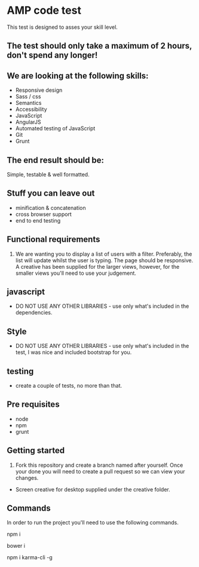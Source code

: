 # AMP code test

This test is designed to asses your skill level.

## The test should only take a maximum of 2 hours, don't spend any longer!

## We are looking at the following skills:

- Responsive design
- Sass / css
- Semantics
- Accessibility
- JavaScript
- AngularJS
- Automated testing of JavaScript
- Git
- Grunt

## The end result should be:

Simple, testable & well formatted.

## Stuff you can leave out

- minification & concatenation
- cross browser support
- end to end testing

## Functional requirements

1. We are wanting you to display a list of users with a filter. Preferably, the list will update whilst the user is typing.
The page should be responsive. A creative has been supplied for the larger views, however, for the smaller views you'll need to use your judgement.

## javascript

- DO NOT USE ANY OTHER LIBRARIES - use only what's included in the dependencies.

## Style

- DO NOT USE ANY OTHER LIBRARIES - use only what's included in the test, I was nice and included bootstrap for you.

## testing

- create a couple of tests, no more than that.

## Pre requisites

- node
- npm
- grunt

## Getting started

1. Fork this repository and create a branch named after yourself. Once your done you will need to create a pull request so we can view your changes.

- Screen creative for desktop supplied under the creative folder.

## Commands

In order to run the project you'll need to use the following commands.

npm i

bower i

npm i karma-cli -g




